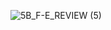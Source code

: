 ![5B_F-E_REVIEW (5)](https://user-images.githubusercontent.com/22611735/180876772-7ad153e4-4d86-4760-ba3d-9f9d63811763.jpg)
